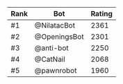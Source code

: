Rank|Bot|Rating
---|---|---
#1|@NilatacBot|2361
#2|@OpeningsBot|2301
#3|@anti-bot|2250
#4|@CatNail|2068
#5|@pawnrobot|1960
